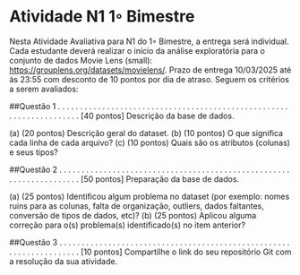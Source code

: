 # Atividade N1 1◦ Bimestre
 Nesta Atividade Avaliativa para N1 do 1◦ Bimestre, a entrega será individual. Cada estudante deverá realizar o início da análise exploratória para o conjunto de dados Movie Lens (small): https://grouplens.org/datasets/movielens/.
 Prazo de entrega 10/03/2025 até às 23:55 com desconto de 10 pontos por dia de atraso. Seguem os critérios a serem avaliados:
 
##Questão 1 . . . . . . . . . . . . . . . . . . . . . . . . . . . . . . . . . . . . . . . . . . . . . . . . . . . . . . . . . . . . . . . . . . . . [40 pontos]
Descrição da base de dados.

(a) (20 pontos) Descrição geral do dataset.
(b) (10 pontos) O que significa cada linha de cada arquivo?
(c) (10 pontos) Quais são os atributos (colunas) e seus tipos?

##Questão 2 . . . . . . . . . . . . . . . . . . . . . . . . . . . . . . . . . . . . . . . . . . . . . . . . . . . . . . . . . . . . . . . . . . . . [50 pontos]
Preparação da base de dados.

(a) (25 pontos) Identificou algum problema no dataset (por exemplo: nomes ruins para as colunas, falta de organização, outliers, dados faltantes, conversão de tipos de dados, etc)?
(b) (25 pontos) Aplicou alguma correção para o(s) problema(s) identificado(s) no item anterior?

##Questão 3 . . . . . . . . . . . . . . . . . . . . . . . . . . . . . . . . . . . . . . . . . . . . . . . . . . . . . . . . . . . . . . . . . . . . [10 pontos]
Compartilhe o link do seu repositório Git com a resolução da sua atividade.
